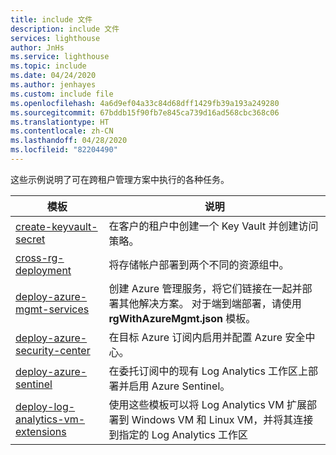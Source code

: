 ```yaml
---
title: include 文件
description: include 文件
services: lighthouse
author: JnHs
ms.service: lighthouse
ms.topic: include
ms.date: 04/24/2020
ms.author: jenhayes
ms.custom: include file
ms.openlocfilehash: 4a6d9ef04a33c84d68dff1429fb39a193a249280
ms.sourcegitcommit: 67bddb15f90fb7e845ca739d16ad568cbc368c06
ms.translationtype: HT
ms.contentlocale: zh-CN
ms.lasthandoff: 04/28/2020
ms.locfileid: "82204490"
---
```

这些示例说明了可在跨租户管理方案中执行的各种任务。

| **模板** | **说明** |
|---------|---------|
| [create-keyvault-secret](https://github.com/Azure/Azure-Lighthouse-samples/tree/master/templates/create-keyvault-secret) | 在客户的租户中创建一个 Key Vault 并创建访问策略。
| [cross-rg-deployment](https://github.com/Azure/Azure-Lighthouse-samples/tree/master/templates/cross-rg-deployment) | 将存储帐户部署到两个不同的资源组中。|
| [deploy-azure-mgmt-services](https://github.com/Azure/Azure-Lighthouse-samples/tree/master/templates/deploy-azure-mgmt-services) | 创建 Azure 管理服务，将它们链接在一起并部署其他解决方案。 对于端到端部署，请使用 **rgWithAzureMgmt.json** 模板。 |
| [deploy-azure-security-center](https://github.com/Azure/Azure-Lighthouse-samples/tree/master/templates/deploy-azure-security-center) | 在目标 Azure 订阅内启用并配置 Azure 安全中心。 |
| [deploy-azure-sentinel](https://github.com/Azure/Azure-Lighthouse-samples/tree/master/templates/deploy-azure-sentinel) | 在委托订阅中的现有 Log Analytics 工作区上部署并启用 Azure Sentinel。 |
| [deploy-log-analytics-vm-extensions](https://github.com/Azure/Azure-Lighthouse-samples/tree/master/templates/deploy-log-analytics-vm-extensions) | 使用这些模板可以将 Log Analytics VM 扩展部署到 Windows VM 和 Linux VM，并将其连接到指定的 Log Analytics 工作区 |
